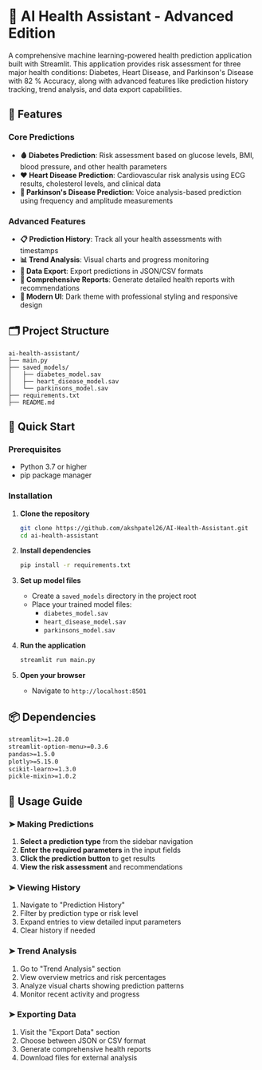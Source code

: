 # 🏥 AI Health Assistant - Advanced Edition

A comprehensive machine learning-powered health prediction application built with Streamlit. This application provides risk assessment for three major health conditions: Diabetes, Heart Disease, and Parkinson's Disease with 82 % Accuracy, along with advanced features like prediction history tracking, trend analysis, and data export capabilities.

## 🌟 Features

### Core Predictions
- **🩸 Diabetes Prediction**: Risk assessment based on glucose levels, BMI, blood pressure, and other health parameters
- **❤️ Heart Disease Prediction**: Cardiovascular risk analysis using ECG results, cholesterol levels, and clinical data
- **🧠 Parkinson's Disease Prediction**: Voice analysis-based prediction using frequency and amplitude measurements

### Advanced Features
- **📋 Prediction History**: Track all your health assessments with timestamps
- **📊 Trend Analysis**: Visual charts and progress monitoring
- **💾 Data Export**: Export predictions in JSON/CSV formats
- **📄 Comprehensive Reports**: Generate detailed health reports with recommendations
- **🎨 Modern UI**: Dark theme with professional styling and responsive design


## 🗂️ Project Structure

```
ai-health-assistant/
├── main.py                 
├── saved_models/           
│   ├── diabetes_model.sav
│   ├── heart_disease_model.sav
│   └── parkinsons_model.sav
├── requirements.txt       
├── README.md                          
```
 
## 🚀 Quick Start

### Prerequisites
- Python 3.7 or higher
- pip package manager

### Installation

1. **Clone the repository**
   ```bash
   git clone https://github.com/akshpatel26/AI-Health-Assistant.git
   cd ai-health-assistant
   ```

2. **Install dependencies**
   ```bash
   pip install -r requirements.txt
   ```

3. **Set up model files**
   - Create a `saved_models` directory in the project root
   - Place your trained model files:
     - `diabetes_model.sav`
     - `heart_disease_model.sav`
     - `parkinsons_model.sav`

4. **Run the application**
   ```bash
   streamlit run main.py
   ```

5. **Open your browser**
   - Navigate to `http://localhost:8501`

## 📦 Dependencies

```txt
streamlit>=1.28.0
streamlit-option-menu>=0.3.6
pandas>=1.5.0
plotly>=5.15.0
scikit-learn>=1.3.0
pickle-mixin>=1.0.2
```


## 🎯 Usage Guide

### ➤  Making Predictions
1. **Select a prediction type** from the sidebar navigation
2. **Enter the required parameters** in the input fields
3. **Click the prediction button** to get results
4. **View the risk assessment** and recommendations

### ➤ Viewing History
1. Navigate to "Prediction History"
2. Filter by prediction type or risk level
3. Expand entries to view detailed input parameters
4. Clear history if needed

### ➤ Trend Analysis
1. Go to "Trend Analysis" section
2. View overview metrics and risk percentages
3. Analyze visual charts showing prediction patterns
4. Monitor recent activity and progress

### ➤  Exporting Data
1. Visit the "Export Data" section
2. Choose between JSON or CSV format
3. Generate comprehensive health reports
4. Download files for external analysis

